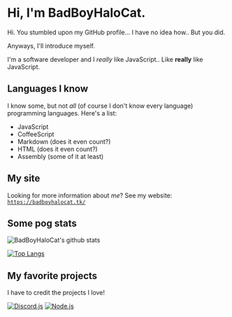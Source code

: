 # Hi, I'm BadBoyHaloCat.

Hi. You stumbled upon my GitHub profile... I have no idea how.. But you did.

Anyways, I'll introduce myself.

I'm a software developer and I *really* like JavaScript.. Like **really** like JavaScript.

## Languages I know

I know some, but not *all* (of course I don't know every language) programming languages. Here's a list:

* JavaScript
* CoffeeScript
* Markdown (does it even count?)
* HTML (does it even count?)
* Assembly (some of it at least)

## My site

Looking for more information about *me*? See my website: [`https://badboyhalocat.tk/`](https://badboyhalocat.tk/)

## Some pog stats

![BadBoyHaloCat's github stats](https://github-readme-stats.vercel.app/api?username=thetayloredman&show_icons=true&theme=radical)

[![Top Langs](https://github-readme-stats.vercel.app/api/top-langs/?username=thetayloredman)](https://github.com/anuraghazra/github-readme-stats)

## My favorite projects

I have to credit the projects I love!

[![Discord.js](https://github-readme-stats.vercel.app/api/pin/?username=discordjs&repo=discord.js)](https://github.com/anuraghazra/github-readme-stats)
[![Node.js](https://github-readme-stats.vercel.app/api/pin/?username=nodejs&repo=node)](https://github.com/anuraghazra/github-readme-stats)